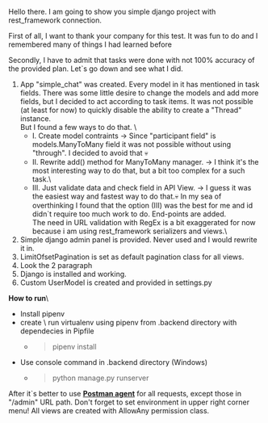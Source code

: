 Hello there. I am going to show you simple django project with rest_framework connection. 

First of all, I want to thank your company for this test. It was fun to do
and I remembered many of things I had learned before

Secondly, I have to admit that tasks were done with not 100% accuracy of the provided plan.
Let`s go down and see what I did.


1. App "simple_chat" was created. Every model in it has mentioned in task fields. There was some
little desire to change the models and add more fields, but I decided to act according to task items.
It was not possible (at least for now) to quickly disable the ability to create a "Thread" instance.\
But I found a few ways to do that. \
    - I. Create model contraints -> Since "participant field" is models.ManyToMany field it was not possible
    without using "through". I decided to avoid that :skull:
    - II. Rewrite add() method for ManyToMany manager. -> I think it's the most interesting way to do that, but a bit too complex 
    for a such task.\
    - III. Just validate data and check field in API View. -> I guess it was the easiest way and fastest way to do that.:skull:
In my sea of overthinking I found that the option (III) was the best for me and id didn`t require too much work to do. 
End-points are added.\
The need in URL validation with RegEx is a bit exaggerated for now because i am using rest_framework serializers and
views.\
2. Simple django admin panel is provided. Never used and I would rewrite it in. 
3. LimitOfsetPagination is set as default pagination class for all views.
4. Look the 2 paragraph
5. Django is installed and working.
6. Custom UserModel is created and provided in settings.py

**How to run**\
- Install pipenv
- create \ run virtualenv using pipenv from .backend directory with dependecies in Pipfile
  - > pipenv install  
- Use console command in .backend directory (Windows)
  - > python manage.py runserver

After it`s better to use **[Postman agent](https://www.postman.com/devrro/workspace/testing/overview)**  for all requests, except those in "/admin" URL path.
Don't forget to set environment in upper right corner menu!
All views are created with AllowAny permission class.
